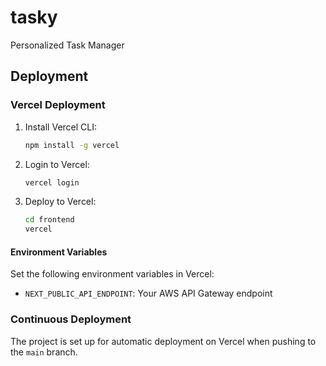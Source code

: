 # tasky
Personalized Task Manager

## Deployment

### Vercel Deployment

1. Install Vercel CLI:
   ```bash
   npm install -g vercel
   ```

2. Login to Vercel:
   ```bash
   vercel login
   ```

3. Deploy to Vercel:
   ```bash
   cd frontend
   vercel
   ```

#### Environment Variables

Set the following environment variables in Vercel:
- `NEXT_PUBLIC_API_ENDPOINT`: Your AWS API Gateway endpoint

### Continuous Deployment

The project is set up for automatic deployment on Vercel when pushing to the `main` branch.
